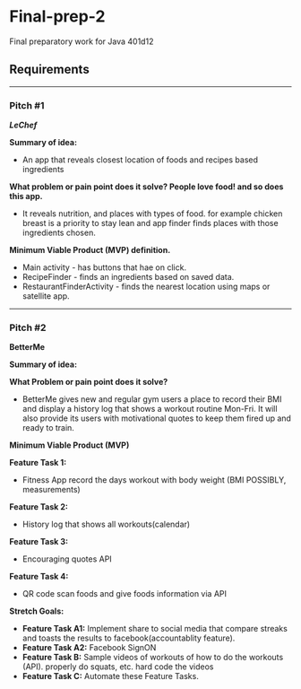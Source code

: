 # Final-prep-2

Final preparatory work for Java 401d12

## Requirements
-- -
### Pitch #1

_**LeChef**_  

**Summary of idea:** 
- An app that reveals closest location of foods and recipes based ingredients

**What problem or pain point does it solve? People love food! and so does this app.**  
  - It reveals nutrition, and places with types of food. for example chicken breast is a priority 
to stay lean and app finder finds places with those ingredients chosen.  

**Minimum Viable Product (MVP) definition.**
- Main activity - has buttons that hae on click.
- RecipeFinder - finds an ingredients based on saved data.
- RestaurantFinderActivity - finds the nearest location using maps or satellite app.



-- -
### Pitch #2

**BetterMe**  

**Summary of idea:**  

**What Problem or pain point does it solve?**  
- BetterMe gives new and regular gym users a place to record their BMI and display a history log that shows a workout routine Mon-Fri. It will also provide its users with motivational quotes to keep them fired up and ready to train.


**Minimum Viable Product (MVP)**

**Feature Task 1:**
- Fitness App record the days workout with body weight (BMI POSSIBLY, measurements)

**Feature Task 2:**
- History log that shows all workouts(calendar)

**Feature Task 3:**
- Encouraging quotes API

**Feature Task 4:**
- QR code scan foods and give foods information via API

**Stretch Goals:**
- **Feature Task A1:** Implement share to social media that compare streaks and toasts the results to facebook(accountablity feature).
- **Feature Task A2:** Facebook SignON
- **Feature Task B:** Sample videos of workouts of how to do the workouts (API). properly do squats, etc. hard code the videos
- **Feature Task C:** Automate these Feature Tasks.
